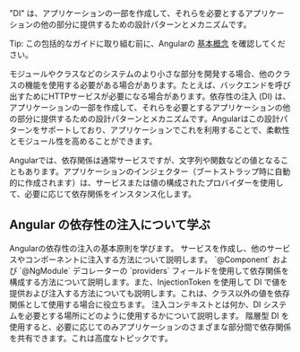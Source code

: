 <docs-decorative-header title="Angularの依存性の注入" imgSrc="adev/src/assets/images/dependency_injection.svg"> <!-- markdownlint-disable-line -->
"DI" は、アプリケーションの一部を作成して、それらを必要とするアプリケーションの他の部分に提供するための設計パターンとメカニズムです。
</docs-decorative-header>

Tip: この包括的なガイドに取り組む前に、Angularの [基本概念](essentials/sharing-logic) を確認してください。

モジュールやクラスなどのシステムのより小さな部分を開発する場合、他のクラスの機能を使用する必要がある場合があります。たとえば、バックエンドを呼び出すためにHTTPサービスが必要になる場合があります。依存性の注入 (DI) は、アプリケーションの一部を作成して、それらを必要とするアプリケーションの他の部分に提供するための設計パターンとメカニズムです。Angularはこの設計パターンをサポートしており、アプリケーションでこれを利用することで、柔軟性とモジュール性を高めることができます。

Angularでは、依存関係は通常サービスですが、文字列や関数などの値となることもあります。アプリケーションのインジェクター（ブートストラップ時に自動的に作成されます）は、サービスまたは値の構成されたプロバイダーを使用して、必要に応じて依存関係をインスタンス化します。

## Angular の依存性の注入について学ぶ

<docs-card-container>
  <docs-card title="依存性の注入を理解する" href="/guide/di/dependency-injection">
    Angularの依存性の注入の基本原則を学びます。
  </docs-card>
  <docs-card title="サービスの作成と注入" href="/guide/di/creating-injectable-service">
    サービスを作成し、他のサービスやコンポーネントに注入する方法について説明します。
  </docs-card>
  <docs-card title="依存関係プロバイダーの構成" href="/guide/di/dependency-injection-providers">
    `@Component` および `@NgModule` デコレーターの `providers` フィールドを使用して依存関係を構成する方法について説明します。また、InjectionToken を使用して DI で値を提供および注入する方法についても説明します。これは、クラス以外の値を依存関係として使用する場合に役立ちます。
  </docs-card>
    <docs-card title="注入コンテキスト" href="/guide/di/dependency-injection-context">
    注入コンテキストとは何か、DI システムを必要とする場所にどのように使用するかについて説明します。
  </docs-card>
  <docs-card title="階層型インジェクター" href="/guide/di/hierarchical-dependency-injection">
    階層型 DI を使用すると、必要に応じてのみアプリケーションのさまざまな部分間で依存関係を共有できます。これは高度なトピックです。
  </docs-card>
</docs-card-container>
